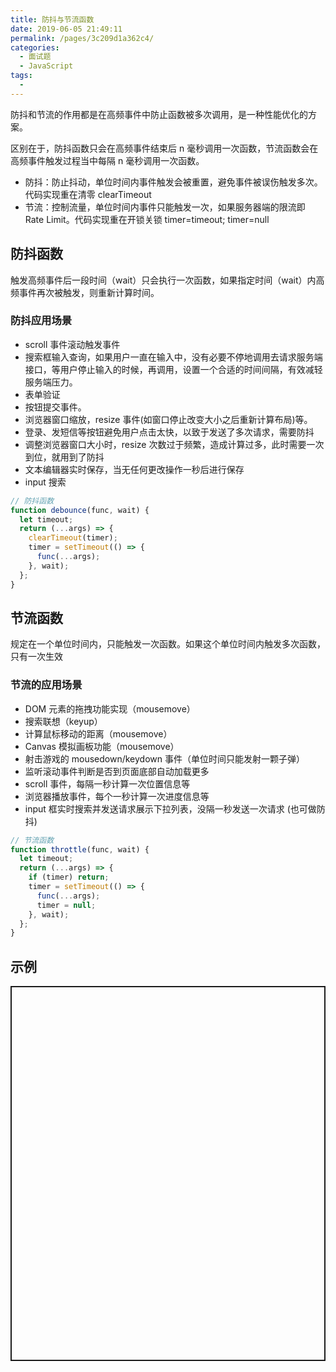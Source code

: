 ```yaml
---
title: 防抖与节流函数
date: 2019-06-05 21:49:11
permalink: /pages/3c209d1a362c4/
categories:
  - 面试题
  - JavaScript
tags:
  -
---
```


防抖和节流的作用都是在高频事件中防止函数被多次调用，是一种性能优化的方案。

区别在于，防抖函数只会在高频事件结束后 n 毫秒调用一次函数，节流函数会在高频事件触发过程当中每隔 n 毫秒调用一次函数。

- 防抖：防止抖动，单位时间内事件触发会被重置，避免事件被误伤触发多次。代码实现重在清零 clearTimeout
- 节流：控制流量，单位时间内事件只能触发一次，如果服务器端的限流即 Rate Limit。代码实现重在开锁关锁 timer=timeout; timer=null

<!-- more -->

## 防抖函数

触发高频事件后一段时间（wait）只会执行一次函数，如果指定时间（wait）内高频事件再次被触发，则重新计算时间。

### 防抖应用场景

- scroll 事件滚动触发事件
- 搜索框输入查询，如果用户一直在输入中，没有必要不停地调用去请求服务端接口，等用户停止输入的时候，再调用，设置一个合适的时间间隔，有效减轻服务端压力。
- 表单验证
- 按钮提交事件。
- 浏览器窗口缩放，resize 事件(如窗口停止改变大小之后重新计算布局)等。
- 登录、发短信等按钮避免用户点击太快，以致于发送了多次请求，需要防抖
- 调整浏览器窗口大小时，resize 次数过于频繁，造成计算过多，此时需要一次到位，就用到了防抖
- 文本编辑器实时保存，当无任何更改操作一秒后进行保存
- input 搜索

```js
// 防抖函数
function debounce(func, wait) {
  let timeout;
  return (...args) => {
    clearTimeout(timer);
    timer = setTimeout(() => {
      func(...args);
    }, wait);
  };
}
```

## 节流函数

规定在一个单位时间内，只能触发一次函数。如果这个单位时间内触发多次函数，只有一次生效

### 节流的应用场景

- DOM 元素的拖拽功能实现（mousemove）
- 搜索联想（keyup）
- 计算鼠标移动的距离（mousemove）
- Canvas 模拟画板功能（mousemove）
- 射击游戏的 mousedown/keydown 事件（单位时间只能发射一颗子弹）
- 监听滚动事件判断是否到页面底部自动加载更多
- scroll 事件，每隔一秒计算一次位置信息等
- 浏览器播放事件，每个一秒计算一次进度信息等
- input 框实时搜索并发送请求展示下拉列表，没隔一秒发送一次请求 (也可做防抖)

```js
// 节流函数
function throttle(func, wait) {
  let timeout;
  return (...args) => {
    if (timer) return;
    timer = setTimeout(() => {
      func(...args);
      timer = null;
    }, wait);
  };
}
```

## 示例

<p class="codepen" data-height="600" data-theme-id="light" data-default-tab="result" data-user="wu529778790" data-slug-hash="QWbgLMP" style="height: 600px; box-sizing: border-box; display: flex; align-items: center; justify-content: center; border: 2px solid; margin: 1em 0; padding: 1em;" data-pen-title="防抖与节流函数">
</p>
<script async src="https://static.codepen.io/assets/embed/ei.js"></script>
